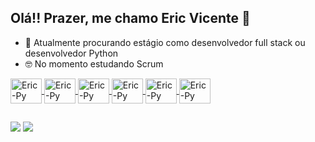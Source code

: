 ## Olá!! Prazer, me chamo Eric Vicente 👋


- 🔭 Atualmente procurando estágio como desenvolvedor full stack ou desenvolvedor Python
- 🤓 No momento estudando Scrum

<div>
  <a href="https://github.com/Ericvmartins">
  
  <img align="center" alt="Eric-Py" height="40" width="50" src="https://cdn.jsdelivr.net/gh/devicons/devicon@latest/icons/python/python-original-wordmark.svg" />
  <img align="center" alt="Eric-Py" height="40" width="50" src="https://cdn.jsdelivr.net/gh/devicons/devicon@latest/icons/html5/html5-original-wordmark.svg" />
  <img align="center" alt="Eric-Py" height="40" width="50" src="https://cdn.jsdelivr.net/gh/devicons/devicon@latest/icons/css3/css3-original-wordmark.svg" />
  <img align="center" alt="Eric-Py" height="40" width="50" src="https://cdn.jsdelivr.net/gh/devicons/devicon@latest/icons/nodejs/nodejs-original-wordmark.svg" />
  <img align="center" alt="Eric-Py" height="40" width="50" src="https://cdn.jsdelivr.net/gh/devicons/devicon@latest/icons/flask/flask-original-wordmark.svg" />
  <img align="center" alt="Eric-Py" height="40" width="50" src="https://cdn.jsdelivr.net/gh/devicons/devicon@latest/icons/javascript/javascript-original.svg" />
</div>

##

<div>
  <a href = "mailto:ericvmartins@gmail.com"><img src="https://img.shields.io/badge/Gmail-D14836?style=for-the-badge&logo=gmail&logoColor=white" target="_blank"></a>
  <a href = "www.linkedin.com/in/eric-vicente"> <img src="https://img.shields.io/badge/LinkedIn-0077B5?style=for-the-badge&logo=linkedin&logoColor=white"
</div>

          
          
          
